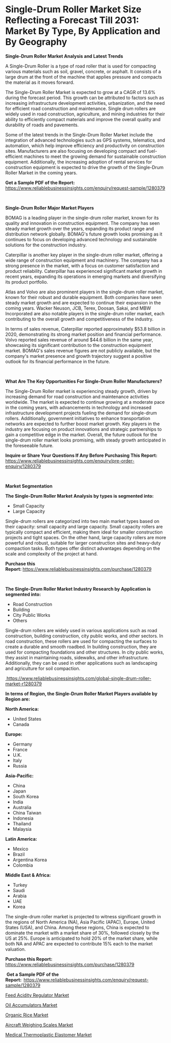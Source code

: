 <p><h1>Single-Drum Roller Market Size Reflecting a Forecast Till 2031: Market By Type, By Application and By Geography</h1></p><p><strong>Single-Drum Roller Market Analysis and Latest Trends</strong></p>
<p><p>A Single-Drum Roller is a type of road roller that is used for compacting various materials such as soil, gravel, concrete, or asphalt. It consists of a large drum at the front of the machine that applies pressure and compacts the material as it moves forward.</p><p>The Single-Drum Roller Market is expected to grow at a CAGR of 13.6% during the forecast period. This growth can be attributed to factors such as increasing infrastructure development activities, urbanization, and the need for efficient road construction and maintenance. Single drum rollers are widely used in road construction, agriculture, and mining industries for their ability to efficiently compact materials and improve the overall quality and durability of roads and pavements.</p><p>Some of the latest trends in the Single-Drum Roller Market include the integration of advanced technologies such as GPS systems, telematics, and automation, which help improve efficiency and productivity on construction sites. Manufacturers are also focusing on developing compact and fuel-efficient machines to meet the growing demand for sustainable construction equipment. Additionally, the increasing adoption of rental services for construction equipment is expected to drive the growth of the Single-Drum Roller Market in the coming years.</p></p>
<p><strong>Get a Sample PDF of the Report:&nbsp;</strong> <a href="https://www.reliablebusinessinsights.com/enquiry/request-sample/1280379">https://www.reliablebusinessinsights.com/enquiry/request-sample/1280379</a></p>
<p>&nbsp;</p>
<p><strong>Single-Drum Roller Major Market Players</strong></p>
<p><p>BOMAG is a leading player in the single-drum roller market, known for its quality and innovation in construction equipment. The company has seen steady market growth over the years, expanding its product range and distribution network globally. BOMAG's future growth looks promising as it continues to focus on developing advanced technology and sustainable solutions for the construction industry.</p><p>Caterpillar is another key player in the single-drum roller market, offering a wide range of construction equipment and machinery. The company has a strong presence in the market, with a focus on customer satisfaction and product reliability. Caterpillar has experienced significant market growth in recent years, expanding its operations in emerging markets and diversifying its product portfolio.</p><p>Atlas and Volvo are also prominent players in the single-drum roller market, known for their robust and durable equipment. Both companies have seen steady market growth and are expected to continue their expansion in the coming years. Wacker Neuson, JCB, Terex, Doosan, Sakai, and MBW Incorporated are also notable players in the single-drum roller market, each contributing to the overall growth and competitiveness of the industry.</p><p>In terms of sales revenue, Caterpillar reported approximately $53.8 billion in 2020, demonstrating its strong market position and financial performance. Volvo reported sales revenue of around $44.6 billion in the same year, showcasing its significant contribution to the construction equipment market. BOMAG's sales revenue figures are not publicly available, but the company's market presence and growth trajectory suggest a positive outlook for its financial performance in the future.</p></p>
<p>&nbsp;</p>
<p><strong>What Are The Key Opportunities For Single-Drum Roller Manufacturers?</strong></p>
<p><p>The Single-Drum Roller market is experiencing steady growth, driven by increasing demand for road construction and maintenance activities worldwide. The market is expected to continue growing at a moderate pace in the coming years, with advancements in technology and increased infrastructure development projects fueling the demand for single-drum rollers. Additionally, government initiatives to enhance transportation networks are expected to further boost market growth. Key players in the industry are focusing on product innovations and strategic partnerships to gain a competitive edge in the market. Overall, the future outlook for the single-drum roller market looks promising, with steady growth anticipated in the foreseeable future.</p></p>
<p><strong>Inquire or Share Your Questions If Any Before Purchasing This Report:</strong> <a href="https://www.reliablebusinessinsights.com/enquiry/pre-order-enquiry/1280379">https://www.reliablebusinessinsights.com/enquiry/pre-order-enquiry/1280379</a></p>
<p>&nbsp;</p>
<p><strong>Market Segmentation</strong></p>
<p><strong>The Single-Drum Roller Market Analysis by types is segmented into:</strong></p>
<p><ul><li>Small Capacity</li><li>Large Capacity</li></ul></p>
<p><p>Single-drum rollers are categorized into two main market types based on their capacity: small capacity and large capacity. Small capacity rollers are typically compact and efficient, making them ideal for smaller construction projects and tight spaces. On the other hand, large capacity rollers are more powerful and robust, suitable for larger construction sites and heavy-duty compaction tasks. Both types offer distinct advantages depending on the scale and complexity of the project at hand.</p></p>
<p><strong>Purchase this Report:&nbsp;</strong><a href="https://www.reliablebusinessinsights.com/purchase/1280379">https://www.reliablebusinessinsights.com/purchase/1280379</a></p>
<p>&nbsp;</p>
<p><strong>The Single-Drum Roller Market Industry Research by Application is segmented into:</strong></p>
<p><ul><li>Road Construction</li><li>Building</li><li>City Public Works</li><li>Others</li></ul></p>
<p><p>Single-drum rollers are widely used in various applications such as road construction, building construction, city public works, and other sectors. In road construction, these rollers are used for compacting the surfaces to create a durable and smooth roadbed. In building construction, they are used for compacting foundations and other structures. In city public works, they assist in maintaining roads, sidewalks, and other infrastructure. Additionally, they can be used in other applications such as landscaping and agriculture for soil compaction.</p></p>
<p><a href="https://www.reliablebusinessinsights.com/global-single-drum-roller-market-r1280379">&nbsp;https://www.reliablebusinessinsights.com/global-single-drum-roller-market-r1280379</a></p>
<p><strong>In terms of Region, the Single-Drum Roller Market Players available by Region are:</strong></p>
<p>
    <p> <strong> North America: </strong>
        <ul>
            <li>United States</li>
            <li>Canada</li>
        </ul>
        </p> 
    <p> <strong> Europe: </strong>
        <ul>
            <li>Germany</li>
            <li>France</li>
            <li>U.K.</li>
            <li>Italy</li>
            <li>Russia</li>
        </ul>
        </p> 
    <p> <strong> Asia-Pacific: </strong>
        <ul>
            <li>China</li>
            <li>Japan</li>
            <li>South Korea</li>
            <li>India</li>
            <li>Australia</li>
            <li>China Taiwan</li>
            <li>Indonesia</li>
            <li>Thailand</li>
            <li>Malaysia</li>
        </ul>
        </p> 
    <p> <strong> Latin America: </strong>
        <ul>
            <li>Mexico</li>
            <li>Brazil</li>
            <li>Argentina Korea</li>
            <li>Colombia</li>
        </ul>
        </p> 
    <p> <strong> Middle East & Africa: </strong>
        <ul>
            <li>Turkey</li>
            <li>Saudi</li>
            <li>Arabia</li>
            <li>UAE</li>
            <li>Korea</li>
        </ul>
    </p>
    </p>
<p><p>The single-drum roller market is projected to witness significant growth in the regions of North America (NA), Asia Pacific (APAC), Europe, United States (USA), and China. Among these regions, China is expected to dominate the market with a market share of 30%, followed closely by the US at 25%. Europe is anticipated to hold 20% of the market share, while both NA and APAC are expected to contribute 15% each to the market valuation.</p></p>
<p><strong>Purchase this Report: </strong><a href="https://www.reliablebusinessinsights.com/purchase/1280379">https://www.reliablebusinessinsights.com/purchase/1280379</a></p>
<p>&nbsp;<strong>Get a Sample PDF of the Report:&nbsp;&nbsp;</strong><a href="https://www.reliablebusinessinsights.com/enquiry/request-sample/1280379">https://www.reliablebusinessinsights.com/enquiry/request-sample/1280379</a></p>
<p><strong></strong></p>
<p><p><a href="https://github.com/michealerrygz/Market-Research-Report-List-1/blob/main/feed-acidity-regulator-market.md">Feed Acidity Regulator Market</a></p><p><a href="https://medium.com/@susanwest38/oil-accumulators-market-size-growth-and-industry-analysis-by-market-segmentation-and-regional-55f47ee82609">Oil Accumulators Market</a></p><p><a href="https://www.linkedin.com/pulse/organic-rice-market-forecast-global-trends-analysis-from-2024-tz1tf">Organic Rice Market</a></p><p><a href="https://www.linkedin.com/pulse/aircraft-weighing-scales-market-forecast-global-trends-analysis-jexce">Aircraft Weighing Scales Market</a></p><p><a href="https://medium.com/@michael.parsons65654/insights-into-the-medical-thermoplastic-elastomer-market-size-which-is-expanding-with-a-5-cagr-25afa2c5b534">Medical Thermoplastic Elastomer Market</a></p></p>